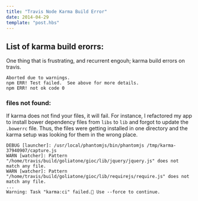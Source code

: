 ```yaml
---
title: "Travis Node Karma Build Error"
date: 2014-04-29
template: "post.hbs"
---
```


## List of karma build erorrs:

One thing that is frustrating, and recurrent engouh; karma build errors on travis.


```terminal
Aborted due to warnings.
npm ERR! Test failed.  See above for more details.
npm ERR! not ok code 0
```

### files not found:

If karma does not find your files, it will fail. For instance, I refactored my app to install bower dependency files from `libs` to `lib` and forgot to update the `.bowerrc` file. Thus, the files were getting installed in one directory and the karma setup was looking for them in the wrong place.

```terminal
DEBUG [launcher]: /usr/local/phantomjs/bin/phantomjs /tmp/karma-37940907/capture.js
WARN [watcher]: Pattern "/home/travis/build/goliatone/gioc/lib/jquery/jquery.js" does not match any file.
WARN [watcher]: Pattern "/home/travis/build/goliatone/gioc/lib/requirejs/require.js" does not match any file.
...
Warning: Task "karma:ci" failed. Use --force to continue.
```